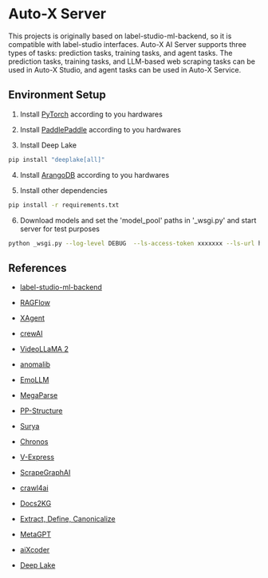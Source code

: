 # Auto-X Server


This projects is originally based on label-studio-ml-backend, so it is compatible with label-studio interfaces.
Auto-X AI Server supports three types of tasks: prediction tasks, training tasks, and agent tasks.
The prediction tasks, training tasks, and LLM-based web scraping tasks can be used in Auto-X Studio, and agent tasks can be used in Auto-X Service.

## Environment Setup

1. Install [PyTorch](https://pytorch.org/) according to you hardwares

2. Install [PaddlePaddle](https://www.paddlepaddle.org.cn/documentation/docs/en/2.4/install/index_en.html) according to you hardwares

3. Install Deep Lake
```bash
pip install "deeplake[all]"
```
4. Install [ArangoDB](https://github.com/arangodb/arangodb) according to you hardwares

5. Install other dependencies

```bash
pip install -r requirements.txt
```

6. Download models and set the 'model_pool' paths in '_wsgi.py' and start server for test purposes

```bash
python _wsgi.py --log-level DEBUG  --ls-access-token xxxxxxx --ls-url http://127.0.0.1:8080/
```

## References

- [label-studio-ml-backend](https://github.com/HumanSignal/label-studio-ml-backend)

- [RAGFlow](https://github.com/infiniflow/ragflow)
- [XAgent](https://github.com/OpenBMB/XAgent)
- [crewAI](https://github.com/joaomdmoura/crewAI)

- [VideoLLaMA 2](https://github.com/DAMO-NLP-SG/VideoLLaMA2)
- [anomalib](https://github.com/openvinotoolkit/anomalib)
- [EmoLLM](https://github.com/SmartFlowAI/EmoLLM)

- [MegaParse](https://github.com/QuivrHQ/MegaParse)
- [PP-Structure](https://github.com/PaddlePaddle/PaddleOCR/tree/main/ppstructure)
- [Surya](https://github.com/VikParuchuri/surya)

- [Chronos](https://github.com/amazon-science/chronos-forecasting)

- [V-Express](https://github.com/tencent-ailab/V-Express)

- [ScrapeGraphAI](https://github.com/VinciGit00/Scrapegraph-ai)
- [crawl4ai](https://github.com/unclecode/crawl4ai)

- [Docs2KG](https://github.com/AI4WA/Docs2KG)
- [Extract, Define, Canonicalize](https://github.com/clear-nus/edc)


- [MetaGPT](https://github.com/geekan/MetaGPT)
- [aiXcoder](https://github.com/aixcoder-plugin/aiXcoder-7B)

- [Deep Lake](https://github.com/activeloopai/deeplake)